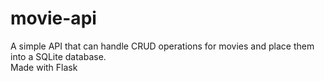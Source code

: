 # movie-api

A simple API that can handle CRUD operations for movies and place them into a SQLite database.  
Made with Flask
